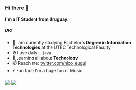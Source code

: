 ### Hi there 👋

#### I'm a IT Student from Uruguay.


##### BIO

- 🏢 I am currently studying Bachelor's **Degree in Information Technologies** at the UTEC Technological Faculty
- ⚙️ I use daily: `.java`
- 🌱 Learning all about **Technology**
- 📫 Reach me: [twitter.com/nico_eugui](https://twitter.com/nico_eugui)
- ⚡️ Fun fact: I'm a huge fan of Music
<a href="https://github.com/NicoEugui">
  <img align="center" src="https://github-readme-stats.vercel.app/api?username=NicoEugui&show_icons=true&show_icons=true&include_all_commits=true&theme=dark" />
</a>
<a href="https://github.com/NicoEugui">
  <img align="center" src="https://github-readme-stats.vercel.app/api/top-langs/?username=NicoEugui&count_private=true&theme=dark" />
</a>

 














